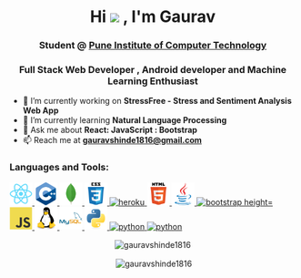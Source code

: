 <h1 align="center">Hi <img src="https://media.giphy.com/media/hvRJCLFzcasrR4ia7z/giphy.gif" width="25px"> , I'm Gaurav</h1>
<h3 align="center">Student @ <a href="https://pict.edu/#"> Pune Institute of Computer Technology</a> </h3>
<h3 align="center">Full Stack Web Developer , Android developer and  Machine Learning Enthusiast</h3>

- 🔭 I’m currently working on **StressFree - Stress and Sentiment Analysis Web App**
- 🌱 I’m currently learning **Natural Language Processing**
- 💬 Ask me about **React: JavaScript : Bootstrap**
- 📫 Reach me at **gauravshinde1816@gmail.com**

<!-- <p align="left"> <img src="https://komarev.com/ghpvc/?username=daigavane70&label=Profile%20views&color=0e75b6&style=flat" alt="daigavane70" /> </p> -->

<h3 align="left">Languages and Tools:</h3>
<p align="left">
<a href="https://www.w3schools.com/cpp/" target="_blank"> <img src="https://raw.githubusercontent.com/devicons/devicon/master/icons/react/react-original.svg" alt="cplusplus" width="40" height="40"/> </a> 
<a href="https://www.w3schools.com/cpp/" target="_blank"> <img src="https://raw.githubusercontent.com/devicons/devicon/master/icons/cplusplus/cplusplus-original.svg" alt="cplusplus" width="40" height="40"/> </a> 
<a href="https://www.mongodb.com/" target="_blank"> <img src="https://raw.githubusercontent.com/devicons/devicon/master/icons/mongodb/mongodb-original.svg" alt="cplusplus" width="40" height="40"/> </a> 
<a href="https://www.w3schools.com/css/" target="_blank"> <img src="https://raw.githubusercontent.com/devicons/devicon/master/icons/css3/css3-original-wordmark.svg" alt="css3" width="40" height="40"/> </a> 
<a href="https://heroku.com" target="_blank"> <img src="https://www.vectorlogo.zone/logos/heroku/heroku-icon.svg" alt="heroku" width="40" height="40"/> </a> 
<a href="https://www.w3.org/html/" target="_blank"> <img src="https://raw.githubusercontent.com/devicons/devicon/master/icons/html5/html5-original-wordmark.svg" alt="html5" width="40" height="40"/> </a> 
<a href="https://www.java.com" target="_blank"> <img src="https://raw.githubusercontent.com/devicons/devicon/master/icons/java/java-original.svg" alt="java" width="40" height="40"/> </a> 
<a href="https://getbootstrap.com/docs/5.0" target="_blank" > <img src=https://raw.githubusercontent.com/jmnote/z-icons/master/svg/bootstrap.svg alt="bootstrap height="40" width="40"/> </a>
<a href="https://developer.mozilla.org/en-US/docs/Web/JavaScript" target="_blank"> <img src="https://raw.githubusercontent.com/devicons/devicon/master/icons/javascript/javascript-original.svg" alt="javascript" width="40" height="40"/> </a> 
<a href="https://www.linux.org/" target="_blank"> <img src="https://raw.githubusercontent.com/devicons/devicon/master/icons/linux/linux-original.svg" alt="linux" width="40" height="40"/> </a> 
<a href="https://www.mysql.com/" target="_blank"> <img src="https://raw.githubusercontent.com/devicons/devicon/master/icons/mysql/mysql-original-wordmark.svg" alt="mysql" width="40" height="40"/> </a> 
<a href="https://www.python.org" target="_blank"> <img src="https://raw.githubusercontent.com/devicons/devicon/master/icons/python/python-original.svg" alt="python" width="40" height="40"/> </a> 
<a href="https://www.npmjs.com/" target="_blank"> <img src="https://img.shields.io/badge/npm-CB3837?style=for-the-badge&logo=npm&logoColor=white" alt="python"/> </a> 
<a href="https://material-ui.com/" target="_blank"> <img src="https://img.shields.io/badge/Material--UI-0081CB?style=for-the-badge&logo=material-ui&logoColor=white" alt="python"/> </a>

<p align="center"><img align="center" src="https://github-readme-stats.vercel.app/api/top-langs?username=gauravshinde1816&show_icons=true&locale=en&layout=compact&theme=prussian" alt="gauravshinde1816" /></p>

<p align="center">&nbsp;<img align="center" src="https://github-readme-stats.vercel.app/api?username=gauravshinde1816&show_icons=true&locale=en&layout=compact&theme=prussian" alt="gauravshinde1816" /></p>

